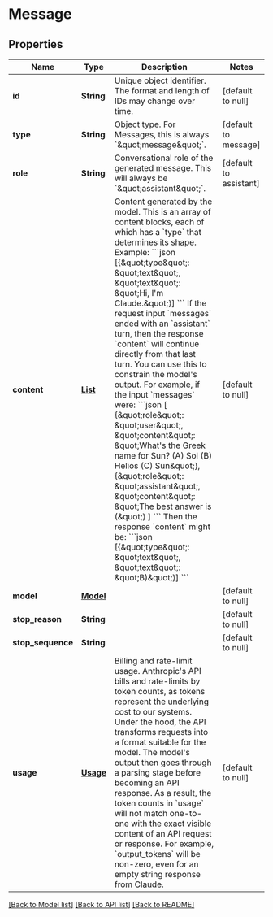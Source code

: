 # Message
## Properties

| Name | Type | Description | Notes |
|------------ | ------------- | ------------- | -------------|
| **id** | **String** | Unique object identifier.  The format and length of IDs may change over time. | [default to null] |
| **type** | **String** | Object type.  For Messages, this is always &#x60;\&quot;message\&quot;&#x60;. | [default to message] |
| **role** | **String** | Conversational role of the generated message.  This will always be &#x60;\&quot;assistant\&quot;&#x60;. | [default to assistant] |
| **content** | [**List**](ContentBlock.md) | Content generated by the model.  This is an array of content blocks, each of which has a &#x60;type&#x60; that determines its shape.  Example:  &#x60;&#x60;&#x60;json [{\&quot;type\&quot;: \&quot;text\&quot;, \&quot;text\&quot;: \&quot;Hi, I&#39;m Claude.\&quot;}] &#x60;&#x60;&#x60;  If the request input &#x60;messages&#x60; ended with an &#x60;assistant&#x60; turn, then the response &#x60;content&#x60; will continue directly from that last turn. You can use this to constrain the model&#39;s output.  For example, if the input &#x60;messages&#x60; were: &#x60;&#x60;&#x60;json [   {\&quot;role\&quot;: \&quot;user\&quot;, \&quot;content\&quot;: \&quot;What&#39;s the Greek name for Sun? (A) Sol (B) Helios (C) Sun\&quot;},   {\&quot;role\&quot;: \&quot;assistant\&quot;, \&quot;content\&quot;: \&quot;The best answer is (\&quot;} ] &#x60;&#x60;&#x60;  Then the response &#x60;content&#x60; might be:  &#x60;&#x60;&#x60;json [{\&quot;type\&quot;: \&quot;text\&quot;, \&quot;text\&quot;: \&quot;B)\&quot;}] &#x60;&#x60;&#x60; | [default to null] |
| **model** | [**Model**](Model.md) |  | [default to null] |
| **stop\_reason** | **String** |  | [default to null] |
| **stop\_sequence** | **String** |  | [default to null] |
| **usage** | [**Usage**](Usage.md) | Billing and rate-limit usage.  Anthropic&#39;s API bills and rate-limits by token counts, as tokens represent the underlying cost to our systems.  Under the hood, the API transforms requests into a format suitable for the model. The model&#39;s output then goes through a parsing stage before becoming an API response. As a result, the token counts in &#x60;usage&#x60; will not match one-to-one with the exact visible content of an API request or response.  For example, &#x60;output_tokens&#x60; will be non-zero, even for an empty string response from Claude. | [default to null] |

[[Back to Model list]](../README.md#documentation-for-models) [[Back to API list]](../README.md#documentation-for-api-endpoints) [[Back to README]](../README.md)

